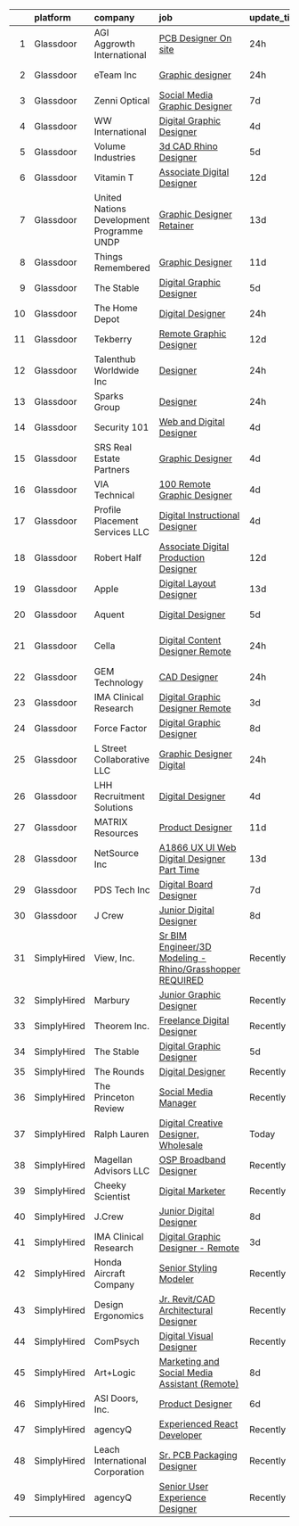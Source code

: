 

|    | platform    | company                                    | job                                                                                                                                                                                                                                                                                                                                                                                                                                                                                                                                                                                                                                                                                                                                                                                                                                                                                                                                                                                                                                                                                                                                                                                                                                                                                                                                           | update_time   | location            |
|---:|:------------|:-------------------------------------------|:----------------------------------------------------------------------------------------------------------------------------------------------------------------------------------------------------------------------------------------------------------------------------------------------------------------------------------------------------------------------------------------------------------------------------------------------------------------------------------------------------------------------------------------------------------------------------------------------------------------------------------------------------------------------------------------------------------------------------------------------------------------------------------------------------------------------------------------------------------------------------------------------------------------------------------------------------------------------------------------------------------------------------------------------------------------------------------------------------------------------------------------------------------------------------------------------------------------------------------------------------------------------------------------------------------------------------------------------|:--------------|:--------------------|
|  1 | Glassdoor   | AGI   Aggrowth International               | [PCB Designer On site](https://www.glassdoor.com/partner/jobListing.htm?pos=105&ao=1110586&s=58&guid=00000181d2474d6289dba08d80e02a1e&src=GD_JOB_AD&t=SR&vt=w&cs=1_00265507&cb=1657090297757&jobListingId=1007985311385&cpc=88C71AD61D38E582&jrtk=3-0-1g794ejhci4l7801-1g794ejhri9ib800-955f9302c0709f39--6NYlbfkN0Djn2IX06ySSIMu1gfEBEDPYQmbvGwUh4vHPX3-iaCFfQnsfj8FxF0YxhOo-2lW_WpFjuj1px0nE1Q-KFtafjqDfUbXB3f9wVXf-W9aMD2lbVftVRMkHsojH9B95kjMoMGxNmqJbl02KCGuIz7_GBw-hguQWTyQ0VdHhA29hB29qr6RS7aPw5trFdKmA0XAuDzTUNoQGfN4F_9q5MIDBST4hyydfJe44IXfNW8zMBfL0SBYCqvh2YRI7UORHQPpCasP7W_T2DGNFZRb63wN9EiZh7Btyssw-Htlp5E7VapeFEyOE3wDGLOKOqRq5v0dPH6OWskfA4Lclj4Ty29Sv4kk_Gr9WIYX77EC69OuMKNjfyBsT0IdVOKr4oCHIBnWD-kOqXpesdM1HUlctim4GpuOtkwm4hY1jqkPcyZw7O8W03irFDZ3A9Eezvcl0RgWE_oJWMV7nmoBRho9zCHFbEoRLGT95rIwmztfOCy0OF312stQe7L0UywtMC8rKEVrYNTk7crMk_H2r9btIdnZMNJFn5M0penEWvTejHn2ex95tAfv8d8btisjASd4yW9UKozgkHJZ7h-G2w%3D%3D)                                                                                                                                                                                                                                                                                                                                                                                                        | 24h           | Lenexa, KS          |
|  2 | Glassdoor   | eTeam Inc                                  | [Graphic designer](https://www.glassdoor.com/partner/jobListing.htm?pos=115&ao=1110586&s=58&guid=00000181d2474d6289dba08d80e02a1e&src=GD_JOB_AD&t=SR&vt=w&ea=1&cs=1_d52fc563&cb=1657090297760&jobListingId=1007986351950&cpc=47CFDC01B3F81FAC&jrtk=3-0-1g794ejhci4l7801-1g794ejhri9ib800-f825e0b7b61fe252--6NYlbfkN0Dtmpfj98iB4C0jJJOWen3Era3IQfJzNZ4PFwBIKpo80E20bU78zJ3qEgsYTK5DSPzLLkBVNyadh0rdH9EF4yLyau84lI-dsFyU0Rlj9TyWPzzbxg0XzhRA7rZ6QIexTYRXlMHvtOncT7tygNVqgTozYyKwrg4XeRQTpqT0o1qjjyj8pwWZt7ssGpT7OSNAYfZYNfHuJlaC5Lay99dAMwkjbgLYyymDQp6BEHVfMZ5g0KL4zA9ll0N1zh014X7p2ERSQhnOQ2FIcpEQjWcHHNDiEx9w9B-kUbsDvHseer2Xae6WXM-S38b_3lbJAgDuTm_jn1mV1B7wu3dOQPDi-qlu2oFE4JimXv71LcXC2-xPA_huK9_YKZSuTl9V7PC2xegQKk1CTyxxOUehQcQUCzTDECI6Swb0xOfjLzIjpXKkTMu-c35iMTTbtVRzN0Ai7bpNz1WqFxNh9zWhXlX0MhgeTOfqcytDp9VoRXlfz29Fz2WTecGm1lW_2_zocHOsxb0%3D)                                                                                                                                                                                                                                                                                                                                                                                                                                                                                     | 24h           | San Mateo, CA       |
|  3 | Glassdoor   | Zenni Optical                              | [Social Media Graphic Designer](https://www.glassdoor.com/partner/jobListing.htm?pos=110&ao=1110586&s=58&guid=00000181d2474d6289dba08d80e02a1e&src=GD_JOB_AD&t=SR&vt=w&cs=1_1f4ba916&cb=1657090297758&jobListingId=1007969230262&cpc=3DB599BF2F4828F0&jrtk=3-0-1g794ejhci4l7801-1g794ejhri9ib800-ac1deeb57636a81b--6NYlbfkN0D-wagnijxwAeJpKSfKqQ0J9oHqjS3FlIu-AqopM5OplQZzaVhIx9UO4Q8hxVMhGuUIH9154MSzt67s4g3wK9nM8GbxHMKWLwNzZl0K4Dnmf0BecyqHD-M-y1UXpLt_qV-9D7FsIU6Cdfgo9RMGnZUZJaTI__ExEmfPIpNcOE9NpgnB4q_FjCi0M4audc-Sj1hVDl6Hd_P6pynk7JATCEJ96tYOxcLDWp_ld6K9KS4PVXAaNZuFLSkdAKPl4340p4pFwh5cO38_7o38K2jjKJH4NR1BMSjtWoK4R6SQummS-htQPdLmLysrJkbIRGyWqBH7jVwIGJoTeOqNuqAjVpXv0zcM-CJ672sQf1iyzP7dQr3VOImn7NxRAnoniyPJa9vUOl8fE5N10FF4tp9Vtym5ICssCr0M7oDiSAAQ_nkndmO37INwp3xh01Ku3HvRixx3YXRNK3P_8fx-F7QM2Dyt)                                                                                                                                                                                                                                                                                                                                                                                                                                                                                                                           | 7d            | Remote              |
|  4 | Glassdoor   | WW International                           | [Digital Graphic Designer](https://www.glassdoor.com/partner/jobListing.htm?pos=127&ao=1136043&s=58&guid=00000181d2474d6289dba08d80e02a1e&src=GD_JOB_AD&t=SR&vt=w&cs=1_143d2c15&cb=1657090297760&jobListingId=1007977674774&jrtk=3-0-1g794ejhci4l7801-1g794ejhri9ib800-f439f2a5ae59ae8f-)                                                                                                                                                                                                                                                                                                                                                                                                                                                                                                                                                                                                                                                                                                                                                                                                                                                                                                                                                                                                                                                     | 4d            | New York, NY        |
|  5 | Glassdoor   | Volume Industries                          | [3d CAD Rhino Designer](https://www.glassdoor.com/partner/jobListing.htm?pos=109&ao=1110586&s=58&guid=00000181d2474d6289dba08d80e02a1e&src=GD_JOB_AD&t=SR&vt=w&ea=1&cs=1_db5f9ed6&cb=1657090297759&jobListingId=1007973329376&cpc=FB7E4A1762AE5BEC&jrtk=3-0-1g794ejhci4l7801-1g794ejhri9ib800-8c2d2d17511d5a3b--6NYlbfkN0BM9p8NquiIRslE_MtfCTmDCzs5dxqN04v3tFcwJBPwTV6jP-Cm8doPJB-sx6YnDgOPyWLxUvytiJInFtBI4kxKgpvnXSuNgEpNoyotobw-v_AbIr8aKETw3HKlxIcRIFYIBrBHJSi95xcllT6YhjrhjEZejWhSnIW2AzKBs1ZXoQ5S3N68zjVSpGY8GgIIoxXaOg4ApP1TJuY3AYmW68DKEHHz2hmuk8wM4KJdN1Z6lnMrj9nDPYAyjSEUSo9cJs-hLqUVoWcErvp7P-OvuI3IRlgq42yAzcjHxGqLOXv1SMyr1pr8AWRbigmF-swaysK5gbbpmHfY_-LzO7YFA7i3UMO4bhLD4NRC6fzZZhOMO-7YwTTYygmlu4yAk5JibVOcGmCmxuh24XI_Z8lmRYKn_1UV1L_B7zYUpCFg40H3ovexxsYBH_dZjA9VzT2DCY8oEKwXHbpE-KmuB4uRVsUFyu-NxrO8YCG2LwoWF3LRgPa_AxFj4eYVFpgwSSDV6at91z0c1hj9jg%3D%3D)                                                                                                                                                                                                                                                                                                                                                                                                                                                                  | 5d            | Gardena, CA         |
|  6 | Glassdoor   | Vitamin T                                  | [Associate Digital Designer](https://www.glassdoor.com/partner/jobListing.htm?pos=120&ao=1110586&s=58&guid=00000181d2474d6289dba08d80e02a1e&src=GD_JOB_AD&t=SR&vt=w&cs=1_427f0d38&cb=1657090297760&jobListingId=1007959279166&cpc=7F6F94E2229B3AB5&jrtk=3-0-1g794ejhci4l7801-1g794ejhri9ib800-01f35c51208d29b7--6NYlbfkN0DMrcEu7yrtATojKJA7cEzGQ3FdRGWLh0CZQInL4ECGI6k5tN82kdM0cJmh4vC7GgiRaURb-YmnxfK0iBvnLgGuHf2duw1yf-9IYR2ySVRPD6ptGdyURB1FHMN-9fYM5x79GBGOpi1_DPu_8CMgy_-ByokNPoXmGOaIpE6LkuWfOfUjktXtf04YVKG-EL0EkwIwMK1NZMRWDHoeiNwmqNiEVg5jloS32TndMd_k97ThSL7EedbrumLObOj0ITCYRqUdWLGfNhqfymcxieJD9hoLsOMkRNpUMNnxLwLmI5D1AWWYwhW3KiN4hKAItSgfuEu951tIqHtXih5sj-1eCg9p64A5njlfqFFVUJdCviQoGLU-BF_IKsSA7ZBI60In7uut7lNjBhDrsIaS8ey01iPyVgHWyluJnsRGG72V_wFN3r8f_C0xMJ9KlI6BkqSoVGkHhWfASNtopEFZ36WqpDOmLqSg76C_0Mk%3D)                                                                                                                                                                                                                                                                                                                                                                                                                                                                                                                | 12d           | Boston, MA          |
|  7 | Glassdoor   | United Nations Development Programme  UNDP | [Graphic Designer  Retainer ](https://www.glassdoor.com/partner/jobListing.htm?pos=130&ao=1136043&s=58&guid=00000181d2474d6289dba08d80e02a1e&src=GD_JOB_AD&t=SR&vt=w&cs=1_e4d41780&cb=1657090297761&jobListingId=1007957267554&jrtk=3-0-1g794ejhci4l7801-1g794ejhri9ib800-9eb7f1d2f1fc61df-)                                                                                                                                                                                                                                                                                                                                                                                                                                                                                                                                                                                                                                                                                                                                                                                                                                                                                                                                                                                                                                                  | 13d           | Remote              |
|  8 | Glassdoor   | Things Remembered                          | [Graphic Designer](https://www.glassdoor.com/partner/jobListing.htm?pos=112&ao=1110586&s=58&guid=00000181d2474d6289dba08d80e02a1e&src=GD_JOB_AD&t=SR&vt=w&ea=1&cs=1_86d3bc43&cb=1657090297759&jobListingId=1007961907514&cpc=654405A9B1E0A9F5&jrtk=3-0-1g794ejhci4l7801-1g794ejhri9ib800-b04639f8258208e3--6NYlbfkN0Cu4VA11Ey5Rm7qbFuOQAhqBCdzuaPdWMyAGunGZIMdUussRd_lLZ3uhiFILlYbhF-op625wedzcgEoW0_9dBL_Zzore8XTBoTLxZ-eOg948npY0o9SfvYYALlOhN5oz2HvTHBP9_JI4QtNk_PLVRX2u9rH-TYrt9BrL3iMcTYn21PnEg2-z8NmYBi5-x6CAR2HwjIEJVHlRHo245rcp6LLzT3HQbDfc0AM6KalDhDxgV-FI5BfYSW5C44n-glVhcUNyk-JqbvFd1qGFb5tJZ-qL1OvwAcdgcGl2qjXOSKP9db0oH6-Kr96vhpVfKDAp0XTGdnwPVF9XLvA-QcsRIXetEUYARrt_ejiT3SRTPCDnzv9bDa_FA5atNbNgyk7y8WVdoq8L0TOggNRJQzG879XPH-ZEEVJk3zXSaFP3HbMx9vbVY_MiGLoAztHn0hFhFzZLRoXy07NWSLRMvgASDXBSpUZDUcmHW7skmk8PUNLV-YpG6gRPPiK)                                                                                                                                                                                                                                                                                                                                                                                                                                                                                                   | 11d           | Remote              |
|  9 | Glassdoor   | The Stable                                 | [Digital Graphic Designer](https://www.glassdoor.com/partner/jobListing.htm?pos=128&ao=1136043&s=58&guid=00000181d2474d6289dba08d80e02a1e&src=GD_JOB_AD&t=SR&vt=w&ea=1&cs=1_5750c3f3&cb=1657090297761&jobListingId=1007974820927&jrtk=3-0-1g794ejhci4l7801-1g794ejhri9ib800-cde42b4d2615c8cd-)                                                                                                                                                                                                                                                                                                                                                                                                                                                                                                                                                                                                                                                                                                                                                                                                                                                                                                                                                                                                                                                | 5d            | Remote              |
| 10 | Glassdoor   | The Home Depot                             | [Digital Designer](https://www.glassdoor.com/partner/jobListing.htm?pos=104&ao=1110586&s=58&guid=00000181d2474d6289dba08d80e02a1e&src=GD_JOB_AD&t=SR&vt=w&cs=1_3cd78988&cb=1657090297757&jobListingId=1007985786554&cpc=009A9C8147DF705D&jrtk=3-0-1g794ejhci4l7801-1g794ejhri9ib800-3c6bae552a82e9df--6NYlbfkN0BAuTfAu5ThYozS55O8p5sS5gWZMb8bifg5H3ftdCgDuCbr1mMDthzPCyYMGwEb28goI4GeL16HHKVJwsEmnBmLR-ZN-LfVE1HJbCDfhy6ITleecFvGsOOcFrfqvM7dsceLBQH_5gZkMWMqoUo-WDsJ8BqW-U7hxGZZjBDL2TZaN05G2r2XRF7LaKi4QmvpLggESOXW5pIR_gjVq1FkHwjYCMC5vqx8-ZHBACmkZsne7nA7R4zp5XjLCcwbDOpymu4B19nI5DWxONqz0P7jsZD_vh1P3whHew13yMwDP11xcf0_bHJ0Ciiahq1xk1BbZNO8fPgDEbxiYGMQaPpAMBfd_Dw6OETcgvlOy_skWaCdlIoySbJekXEzPCGknOrlJBvZlwsyoqM-MroDfKXCz0Np6dREWwzjaEBcf-gCdxegsfKwrJk10pEL3qtyvdfKF9g%3D)                                                                                                                                                                                                                                                                                                                                                                                                                                                                                                                                                          | 24h           | Atlanta, GA         |
| 11 | Glassdoor   | Tekberry                                   | [Remote Graphic Designer](https://www.glassdoor.com/partner/jobListing.htm?pos=124&ao=1110586&s=58&guid=00000181d2474d6289dba08d80e02a1e&src=GD_JOB_AD&t=SR&vt=w&cs=1_481f57ba&cb=1657090297760&jobListingId=1007959541270&cpc=B101C867B3EF2D75&jrtk=3-0-1g794ejhci4l7801-1g794ejhri9ib800-bd224231e4a2332e--6NYlbfkN0BDQrJHDr0jym1c460Rom7GbWBqeQg5GdRUBiBJdfTMP9g7xX-05YXYdcEBBbMbIOsbQXg7eUkWY4a6skr96-oziJ44WnqOSG0MT_R95d2xBigxspW3eYax8l4X2V7y5QxKnK7-XfuivAJg7IOiVC5x5tkdUfLqQyagXO50oN2vpnJ1A2ZZgepaqQpzbIesA4QGlt6ZUhpC7DWT9oFLSaCq7WEGQAqW_2pzcwxZAsS_sMok4-mhjURtBL-7dWQp9lyC8B7wjzCpyrkfyvNskI5cBOB0H9f41V4OV4QGVO2pIg74wK2VWlBIsAHJOOXtQLZ6GvHtxEaa-w1z2rHJGDqQ7ciyYgrh8-_6VMggPrK1HeZ8SE7i9XKTUxVlsKZoGIb3ZEWWFbAoqexwyE2QIApdUF92kqOHOC0UNAhYcYZhK8N4zL12zdoiItrdSabzeC6pfKwNyX_Ojv0dLddqSBJelMJc09DojTV88irDqYVMd2cEmJ0Aeg4nxzwgKi7LC343NUoP5cwje4kgMzdhi8cCUiY4y_j_dEh0LYLeQsk2Q_g_kGTITIYQicZlBtdzdIGLwaCvhzpn6Q%3D%3D)                                                                                                                                                                                                                                                                                                                                                                                                     | 12d           | Stanford, CA        |
| 12 | Glassdoor   | Talenthub Worldwide  Inc                   | [Designer](https://www.glassdoor.com/partner/jobListing.htm?pos=113&ao=1110586&s=58&guid=00000181d2474d6289dba08d80e02a1e&src=GD_JOB_AD&t=SR&vt=w&ea=1&cs=1_b7b8848a&cb=1657090297759&jobListingId=1007985164553&cpc=4B86475FAF393599&jrtk=3-0-1g794ejhci4l7801-1g794ejhri9ib800-235263681726ef77--6NYlbfkN0DpwFV3tuw9vFlML3xauMsT_S9XsNg3VdZNHiuyFzGFE3ciwNCiWa1qTVbJP6xa3o2LxMMZ4nmOrbQWZZmSeQSJp7jAIF5wJnYo_xm1wwDSxS-33VXueNxlzEwkCa_xbDXKP2wax79ACfvm58Wh6fbEZxSlqzx40MWPxA-XTeMtz8S7Ounmxh-1EjWngoibK7dLhR7L6onrtYPgjq4OiPhid3GH6A1xHnP3bzYasJ40UYk9frO6qLQhpX3RtNPFSFHKvA6nq1sVQ0rmG9DWgtCR6fy-H0-NrlLVVgx6hIjvpgVP_B7vO3J2VjWAtAj3NtbpBqwKcfuWvlBEf-ptHsT6Y3eesVCHcyH8bYdnMQ90CPj7jsNcufBb4fZD1fO6paGR6UuZgK3TKThugiHzv0G90c42npV9wlcbm9lYW1jcc2zWx9x9MUWHisWu_2Ia76FVCDomQ7f5QfNxrXdgzlzmwZRRquZE0Cd7JiJ9Oprezk7l-4vednKs_go4E0_nSFs_AwVzEF_Z0AmZQDA6tLHi6fBXo7dUmIs%3D)                                                                                                                                                                                                                                                                                                                                                                                                                                                             | 24h           | Newark, NJ          |
| 13 | Glassdoor   | Sparks Group                               | [Designer](https://www.glassdoor.com/partner/jobListing.htm?pos=125&ao=1110586&s=58&guid=00000181d2474d6289dba08d80e02a1e&src=GD_JOB_AD&t=SR&vt=w&cs=1_b2ed02ad&cb=1657090297760&jobListingId=1007984907906&cpc=9908D8D4413DBB8A&jrtk=3-0-1g794ejhci4l7801-1g794ejhri9ib800-0cdb011dd245df0c--6NYlbfkN0CVbIAoVGlVV0muHIzlWY31dYj5hrVkKa7qBWZ-hZn3g-zWnitpxah_RyLopvrEJPKEAMPXU9HMaS80CXI05aqcrVwhsRjOUcSxdkVN9CKtUgpNsvbGofoE7kpAYqOOMva1hBxHUW74frjAQrMulyw2A9Vetgs4W6ZzE3A_m1H_MrNXR-RZ-yBdHAIybdqI_G19KTMdsfG8tPC7O6-CTR6AMDwxD5BKKgq9ntdjn6iXvr5t0QiFqhfuJswGQlMPaOKwMTiPkdznngQyTFPNMrJ6KpRwpwfGrmgWd64KhVUWlzyQ6yu4YazTm99SrrFmR-yNWTSn8L4YBeUTNaZMc_NirOwi-RUhCR8InBQsUYHsloypWIbasRkeIG9WzR_KAkptIBRJIaWmYJ1DzhjXAO3phQ3cvf8PNblpgtPncCbzMGOhBgAMgRPhLBoSkTM8BzJ6oUwJkIiazzZ5x5x3cWMdSctPHdwTmdZaUQJhvpCvm93Zg4pNBuvos3QUj4UwYtI%3D)                                                                                                                                                                                                                                                                                                                                                                                                                                                                                                  | 24h           | Rockville, MD       |
| 14 | Glassdoor   | Security 101                               | [Web and Digital Designer](https://www.glassdoor.com/partner/jobListing.htm?pos=102&ao=1110586&s=58&guid=00000181d2474d6289dba08d80e02a1e&src=GD_JOB_AD&t=SR&vt=w&ea=1&cs=1_df53f201&cb=1657090297757&jobListingId=1007977607012&cpc=9BE7264F9E667C9B&jrtk=3-0-1g794ejhci4l7801-1g794ejhri9ib800-255bc76dfd13f676--6NYlbfkN0Cw2d0faJEkB-QQZnTKhI55kyB0q8edrEhMilHsgxFmJfIJfRMYVVDeRIE6-0zOCvKPMGv5iyA-19brP3y8B0qU_Yx_I3rkPtilnmJKlsOLwsOv69304F_gYipvBH6OnuT_6OqPKlQi6DzbOuABdDlxTTGkz1oaCAi78wJ6tl52jFi-voumMBdVwgbDkOBgcrLiRTEp_tuK9PUQ0zjuMtwshoEFrwLLmvex38YOF5CVEUXXbVYoAmXcBb2OFwqFKnrpEuCjmNS0QCk0hfb_h-XezjmeSfNwvn8nIpDX3sAhY6ZVVfMQUGqYHimuLafPzIhhV_NbB4elXg4STrHfeuEp8anFMdTHCsg35nfE1dyP21PicxkmUp2p1EK_8gvvKZfo7-LnCN81GIDq0vxvD-q7nujnTXyh6BJbcgF9RlZekGcNn1mEcZ8Wot3jNFnDTBOcbhTWI34d16IzxV_MKt7bEqBhE_Tt9Ityq9k6yTAJbaWCponO93FvOmw0XYaNXjNbdEo5WL8WjA%3D%3D)                                                                                                                                                                                                                                                                                                                                                                                                                                                               | 4d            | West Palm Beach, FL |
| 15 | Glassdoor   | SRS Real Estate Partners                   | [Graphic Designer](https://www.glassdoor.com/partner/jobListing.htm?pos=107&ao=1110586&s=58&guid=00000181d2474d6289dba08d80e02a1e&src=GD_JOB_AD&t=SR&vt=w&cs=1_a1fe82a8&cb=1657090297758&jobListingId=1007977616614&cpc=1CBFC3E34E2A31FF&jrtk=3-0-1g794ejhci4l7801-1g794ejhri9ib800-c1dc350f3ee8387a--6NYlbfkN0BHMV8lgCpHIndQeE1Vwli-yfbQgOgfRkypwmneGDEi-39pInpJQ1S6zbMaquZVZg_UViHIGMjBoMShSyfTKNiJ2bb-drr2Hfzl7FkYmvSakC9Pw8zoB5VogRqG3JUFu1NJ2-kggYnsmGMYTRjbGGMUkK8X7nxFWHBIJcRK0w-iMUSoukeUWtbVJ787ZdOv2nkKc_qUYLWdpFhqR8wjH_od0BbRbjRumE4Yat9cEwSIW8MI1iW5cTNyWi6HmJIPlPcubShCXFE7L4DyDPto5GIYhtNcBQjbQbsiKcM6C8Nz1ES_qgYeZcQcE7oDBZwAvjITfEbYqbqLd5sEzAz3rT-q2aaww867eTXxjWlifeZDE5VDgN08oEWxINnDQE2lTusjRdJwEDKjQawa_7ZtlfY9zO6-Yw-tqtZ3udsLd892bzsBpReo6-7BqpIMHDO6CPSfLeiy_fVrWM6DYfIm4TMZAPf-dr8-nkZ_wIDgtxGYW_0Kk2nnmtpDj_o8OloHvjhqHEgRzPU0k-LeX_lcyi02k6Gtzkx8OwAOTvPrrOChiHKTQJFfFNrIcnVoR9pRfes%3D)                                                                                                                                                                                                                                                                                                                                                                                                                          | 4d            | Atlanta, GA         |
| 16 | Glassdoor   | VIA Technical                              | [100  Remote   Graphic Designer](https://www.glassdoor.com/partner/jobListing.htm?pos=119&ao=1110586&s=58&guid=00000181d2474d6289dba08d80e02a1e&src=GD_JOB_AD&t=SR&vt=w&ea=1&cs=1_5b3cd353&cb=1657090297760&jobListingId=1007977609384&cpc=654405A9B1E0A9F5&jrtk=3-0-1g794ejhci4l7801-1g794ejhri9ib800-f11fdb4e32eb3479--6NYlbfkN0DiMOjtWe4T5v3kAjl8_2bayrJS56UUlntEwXslP8cANY48OY_wSkTvA2xp4BkUxfdsxCOqPz6Yiv6H7HPPB0Z0O-sWdsLKIEA-Z4cJClXybfy6ZARUGYJqKe_tVhyouWmAQVx3ph5xII0Oy9xkINDbIOPgafojuQ3bePGwB-JGSTCmjcO0B6oUS3gaSYgHkUwQ7o05_qCb5cbBvismGjt40S_uMxeD5wfz94zBUkM7EIirOU6KUCWwhLiT5G_HucCGRpprgKWRwRQraZlhXrvyJTIEUlIR5PMqWqJJSNTymra95rArDjUh8GEI4C6SXocIdmenT8drVOvpJEWBAL5Kk-BK1pD8M3DqKwPAX6U6_nCCGx6ORxG1DmIXy-gkKldnpUZHvj454zrtnZwXkOnhsXSuoSaPFy_z3Tyh9m6kbQHwaNjyI_op696ykl7cG0BRd_ew4gYOWmwWvIA0xXlntEg88LfbO2epOEo9gmSoehxFiq7th__LtEyMac_UtvDG7wyMz8yXfw%3D%3D)                                                                                                                                                                                                                                                                                                                                                                                                                                                         | 4d            | Remote              |
| 17 | Glassdoor   | Profile Placement Services  LLC            | [Digital Instructional Designer](https://www.glassdoor.com/partner/jobListing.htm?pos=114&ao=1110586&s=58&guid=00000181d2474d6289dba08d80e02a1e&src=GD_JOB_AD&t=SR&vt=w&ea=1&cs=1_9c87e7e9&cb=1657090297760&jobListingId=1007977776136&cpc=9FE5D8D7282D4400&jrtk=3-0-1g794ejhci4l7801-1g794ejhri9ib800-454449a719c5b29e--6NYlbfkN0AB9QmTA0CCjNV0D_cA_rQfbQIKI-slyn3CIlmX3zDlnnooLjaoArZqjXIJKtppNx9MoWNl4vfBmQzP8OG6VUkjoz_A6K5R-LgKQN9blaIdfjxFrXt-MXJbic8ue01xytm3m5mZo7vUBWBm19dCzVd_L0LpaGUbybTqkRLA33uJ8RQy4XaRPLLPJiZhmK3C0WYwJs6fEwsr-wdSYoUnrKtVmfCSvY7SeRRBn9lOq2gQtdR4XWhwoQmimcIkWr5fUE-9rV0bgwsbldR1RzSobxY5RtxtZ3-BPqt998Ze7EmoOA-QHcYcIm5ZGcavMTZyXnwS5y5O4THsd2dbZCIBo73Lz0FvhU1QwuEQr7V7Y-HBWCyDqKCZhdm8EcSm1gl2Z-NdBZoPGUULoB4H1Zrv4WuWTuTbVI13P_Dam5TJfwbmyOW7bDZ5t_jGuScvSLw-mq7vLsLeGgD2hCc9-t53U4uckNWL77LZ8qAXzBJUImvExOiu065tDmwklxQbO4BZydkf_xv8uHBDHtp3AtiB4QxKgBTKAspTppQehJFuEz-L4zrcB9_xxJxStHDsGnMao24%3D)                                                                                                                                                                                                                                                                                                                                                                                                       | 4d            | Richmond, VA        |
| 18 | Glassdoor   | Robert Half                                | [Associate Digital Production Designer](https://www.glassdoor.com/partner/jobListing.htm?pos=118&ao=1110586&s=58&guid=00000181d2474d6289dba08d80e02a1e&src=GD_JOB_AD&t=SR&vt=w&ea=1&cs=1_9f090c88&cb=1657090297760&jobListingId=1007960188223&cpc=D2F1DE17EE1F43B9&jrtk=3-0-1g794ejhci4l7801-1g794ejhri9ib800-8f76b6c904533378--6NYlbfkN0CpzDdaQkua3np5pkmj49lKioZwmwxQ-yx5plwbYmV_M5St0DD8rCm1b97fu_mRPTQ6Hb47cLJOm1tsDNEWlxxUi9E5P0LEYLPJa28zRpQop2m-_vIbyzF7ilev8l9_HeH64JMSCCtkJHh1Gtf6_e6okcguiamqwPGG2UxQ6BlUZ1HZXIajIWfS21QLiyWc3VaRhjD0vGU_2BxK7jPh-RA0Ub107B_CfDLzioxXD_QUCsncY7PN3IgeUJUKauW-KDw0_Rb3CDiITTkxWE0Gl2pS4tGPTW-XLVBNKwXsEblZYG5Gmj9cfqZyCz15Udm2Sg2LDbN7S0mLHJemKC-7qg_KQWgB-tv6VZGCu6lMWz5pFg3ztayvEEQCOnlSMAjtG3LeAxjpmSywXV63167vKrAa1H-Q6Onk4aFK4gW_54uFgSYOViy5FsqlBr9eO66lVqKKsGTG8SD1bdSuE3qmH81XgOqt0FKGgNX9oRqOqTggDkDt1Lqq4DQAUabadvHg7CkrIIkt15q28T3LhGHXjHlX0pOm1BQai6gqgoSyMGDxQxMXtIpAxh8WlSFFVgz6Lh7LqSfwlexfZWygex3wgi-F)                                                                                                                                                                                                                                                                                                                                                                              | 12d           | St Louis Park       |
| 19 | Glassdoor   | Apple                                      | [Digital Layout Designer](https://www.glassdoor.com/partner/jobListing.htm?pos=111&ao=1110586&s=58&guid=00000181d2474d6289dba08d80e02a1e&src=GD_JOB_AD&t=SR&vt=w&cs=1_50917870&cb=1657090297759&jobListingId=1007958038505&cpc=155EB9D5185558AF&jrtk=3-0-1g794ejhci4l7801-1g794ejhri9ib800-9e3598ddd7c9e4a4--6NYlbfkN0BvKrLyj5gPmtZO9T8euul8TCxuuKNOtzRJOomxnwSEodTz2Bc-sPZlSXfvz6ygy0sRuE6nZzno_LcX7MabeFr4XkUA7xm_RTEPqzWSah97tW3sOp49vTIunaDi-kUpXLFlxnl1KrD7EE-KhOIwp7SUqhrHYx-FWomssB1vSLohGZzjOSOkcrgoVWd4yOp-9TNpfOgN7ZzSAGF9T5z9YFmx2y1jUqoyX5BCDVLaQiGcgUwR8UKwYbYB_HOz4zp5cj5K-zIlPc8PSeh2RbUN86qz-JItC2BZB6RgqA1GOdARCD1ok-Zbosq0TKBeQLoGmv9II5vGX6IDzEcZpPoE9p6g3z8z0BIgUnM31mhWQ91rOqbV-KeNy_Wgxa7UlF6l18dpfoj_xfp_9f7-pJQzK4xkioWFKxUUr6ujTl2F2RYKaFVJWACZtOBWF-hHPvMYguA86mMsWLQBrSdeUgXGQjfNrASylzH_utdwnO_BnWvbQqjTojxH-wv_qO7J9ZwrHgDnc6GtWQSXXeYQUIC43cnNMFzb-tQhEK6DQPWH6VFTSYhl3vHhnEWODllsraOmhRwnUUg-biOW-kCW3gEsb-DYyX5u8XfUvf8CtduD-EhHE6Drptx2wUB7uBWBWxaQXwbg6L1c6mGcg5cmSJx8OoP-J0igJhAG9LKrQHV9Z58mbLet8msBc3eziEwZyugz732BmVMIRCWqnkkO_j_x_xc7jlVLNXriCH2SLJlZSTTTmmEsnU6OKmmfow9payaD-S9eQQlyRcv7mngjl0p-8W-ZO_G4xWQvWztYxp5vYqWOt-xnuXY7lujFkUp6Reyrj1b6MhSRLGtbYU6SGI3j_FVTHeM--xdEeeEegwJgbkBD1gOYKfAiPIVpL5opsK2EBT4bOaAQKGIZz3sfwnZc3nO4wv1odI9OT40oAELM542IT9KcV_bd4D_tf2t4PvYCVj2LOQ6LJ2I5Ai95d0Fd3bEA) | 13d           | Austin, TX          |
| 20 | Glassdoor   | Aquent                                     | [Digital Designer](https://www.glassdoor.com/partner/jobListing.htm?pos=116&ao=1110586&s=58&guid=00000181d2474d6289dba08d80e02a1e&src=GD_JOB_AD&t=SR&vt=w&cs=1_0a28341f&cb=1657090297760&jobListingId=1007974808027&cpc=E773D000C9BC26FA&jrtk=3-0-1g794ejhci4l7801-1g794ejhri9ib800-97dd130a0deded45--6NYlbfkN0DMrcEu7yrtATojKJA7cEzGQ3FdRGWLh0CZQInL4ECGI9gD0Wolx9R2v-Aex0-GK04ywicxsmxmYO50ZjCs5zjyaVSkSbF_X2hyJ5ZIgODAsVjiUwAdIZuCAYNKwQo8v8Lte7EQUV6bE0XUvSlhNKyJwS2I22ozIThQ9ZP3cNFDv5Y3XoAYVxw16UC-CoAJzomXN95nMn6YS5u3piin8M59K9ttbvCjQze5N_D1SIcjqUt2Hs1AaIKE_6Uwr7oLEIHhSPYU1oHzrzjNktaVMTsaogz3cDjVJ39iNa6OPP5XRVIrm61-tvgIAHTHxCPUs4Q71erW60AiLyHTsF0ISVaYhF0DFIZ2O_8TbaHt529mBngOnVhloXj3Hqvi5lbdKzvotu_OaFGdjIQrG5TldFkrvTxC60U9OSN--cYNofBncr5QD-De-nwHVyXEpORrFfsoGV9IA8L_nbqBHju0GQat)                                                                                                                                                                                                                                                                                                                                                                                                                                                                                                                                        | 5d            | New York, NY        |
| 21 | Glassdoor   | Cella                                      | [Digital Content Designer  Remote ](https://www.glassdoor.com/partner/jobListing.htm?pos=106&ao=1110586&s=58&guid=00000181d2474d6289dba08d80e02a1e&src=GD_JOB_AD&t=SR&vt=w&cs=1_ec4ee298&cb=1657090297758&jobListingId=1007985843966&cpc=F41FEAB56D215062&jrtk=3-0-1g794ejhci4l7801-1g794ejhri9ib800-82bbee50f3c53bf4--6NYlbfkN0ABL5jwqrJX8j4-zsE1pdctockIOMh3bUiDojLxDHSgfnyfdrl215GIT9Vdrv6w9UkMXFIWX0s1t70yEQygukdqxHWFlf9Ma4eNYVzVU1vSp1Djzf7QtSreSFsAxgo5FlQ83fLYI54lp-5GlqkaXC9lzScJuKRSSzPK0WR2kPCTXWnmosnwCLwR_mUq07LcN7LM34EQZYbtjtST6gXrFLv8-1CBa_Smx8LMzgMcYsKMNXGUYTk4IEVTyFS3at4xZC2Br035j9lk5LQR6aPSpBuvFDQL8gbTnzWtWIw8VJaTKSkp__zBv-yrTWOb57GIJbYLbgqliQ0baQDGApnbE8mgxgHxMdIJXyA99KdYQi3Q-4oeYQ8X8qibA8j1wTJoCH-MS32dyx8XUxupgP_MQxuny4VcXs5e9H5z39NPAq9rZaxKYLEReY2Ogk8KGeBqlwYx6iod0NR05Lnu8oLVUWDmfgPbzROCpyHAkeitwDaVcwqbi0ZIJFSndo8_H-33XnUTZunBeT2GCXzMkwrsqimL9p7R3ygluFqFFQZT8bW4SMXI_WhWj4n7FC4QleKAbPpGbIVs0obG5OPr9OQLgv8KjoFvvnmV2djWAoiK-Stkm1CUC48vMZi91c_zk6DD3zuZ8Ei04ZYM69aL8ocRKSwI0A6D2T8ygdKBnkWgDQjp7WBL-PaE8GVxsZnJdSPqu4PuOWVu1jIlkxuDNqZCaRxIiO-bSK3l5bel4yVEVVr7vzc_Q5kksn02)                                                                                                                                                                                                                       | 24h           | Fort Lauderdale, FL |
| 22 | Glassdoor   | GEM Technology                             | [CAD Designer](https://www.glassdoor.com/partner/jobListing.htm?pos=103&ao=1110586&s=58&guid=00000181d2474d6289dba08d80e02a1e&src=GD_JOB_AD&t=SR&vt=w&ea=1&cs=1_b3f746d4&cb=1657090297757&jobListingId=1007984812731&cpc=67D5E609A3B8C355&jrtk=3-0-1g794ejhci4l7801-1g794ejhri9ib800-bd7d52c35ee6e9be--6NYlbfkN0DlcaguI4sweZRKJTadbViwUmuipadyC1IVR7LlJxAnY3ZOe5e_slvkrj--CbdG1yGhiHAnmnE6MmiVRcIyrgSFucHCnpg3aiQUVOiBSwymqoQ9lFkmAirctWJGZ3qnUaJrl9w9iL1ThWFBvGh029x3hXJJKMos4BX-u6YqabtcbZaw9iY0gCLAxPgadHGR5TJN4jV0oeeaX5oCnUOyElPEJKXBSdVnowDE15Kqroz24tkZTnyMLtD6y89ZZzSKs-ftmLoevkDzA5jgoMtO-_KbWzYL4w-epAaV_EYh0KidsyIApxkKxLm4w5WEqXDLRbHO2TQQsy7mAvxnkzUkTZTg_Gh1VnMItJUcaAnzQMYrLnToyxNgrtBqHHj5_0DqXhQsiXbAc2hpml58DhL4F9rSgASZSTwEr8C8tZ0o8FkNVvVAx79t42idvwvPGjoEsojNmg3DWOShohCXtZcX22IH8SPB2W-VE0xqwS3PixIe0KAM1b4BraEVGbNhAafi3t4MuDZKAkM-q36LrcuXhfbD)                                                                                                                                                                                                                                                                                                                                                                                                                                                                       | 24h           | Oak Ridge, TN       |
| 23 | Glassdoor   | IMA Clinical Research                      | [Digital Graphic Designer   Remote](https://www.glassdoor.com/partner/jobListing.htm?pos=126&ao=1136043&s=58&guid=00000181d2474d6289dba08d80e02a1e&src=GD_JOB_AD&t=SR&vt=w&ea=1&cs=1_cef8d8e2&cb=1657090297760&jobListingId=1007978526763&jrtk=3-0-1g794ejhci4l7801-1g794ejhri9ib800-9c2db155be9cf096-)                                                                                                                                                                                                                                                                                                                                                                                                                                                                                                                                                                                                                                                                                                                                                                                                                                                                                                                                                                                                                                       | 3d            | Fairfield, NJ       |
| 24 | Glassdoor   | Force Factor                               | [Digital Graphic Designer](https://www.glassdoor.com/partner/jobListing.htm?pos=108&ao=1110586&s=58&guid=00000181d2474d6289dba08d80e02a1e&src=GD_JOB_AD&t=SR&vt=w&cs=1_ef2ac31a&cb=1657090297758&jobListingId=1007966216784&cpc=CBEBA1A9D941894A&jrtk=3-0-1g794ejhci4l7801-1g794ejhri9ib800-251af197d29a7dfd--6NYlbfkN0CCbOqLFAkE17MDkfB5QkeK_R8bo7qf9dndHNr_grrY-Cu9kPGiILkymHpf-SGg7OBJ_ZpGWFBNTV59qg4-5bUoVTdmxUr9zAD4LJGDRvPuPX4e9rF7c31CsIb2gH8D2Cjfmtf3BOScFSb7FovWoIb7qgpdA7rLk1uRDAapVKjBYoat6e8Sy-M9WKD-pGF61txdeU0nsCzzeaed1zkQobbshItthAGNPIDClFWbklL3_rFJzyh7KTZ5Vxd2CtNZnsYP9hvEg4xMnk6ti9GD_NggV8_MQUT1srx_i4LqeuUkWou4jUp1-Ccy08kelmb2KEvXu8JMRlDNqVJIF9MCTWiWjF1ekMRSmeL237Mm5vokHL0KtrrvJF87iccdFwDrnZD6sboEQbecm9aakSn2TVjJaC2gkhAEtuydNByqpStJduBqTxunRZ_cQi9oia-IrB0%3D)                                                                                                                                                                                                                                                                                                                                                                                                                                                                                                                                                  | 8d            | West Chester, PA    |
| 25 | Glassdoor   | L Street Collaborative  LLC                | [Graphic Designer  Digital ](https://www.glassdoor.com/partner/jobListing.htm?pos=101&ao=1110586&s=58&guid=00000181d2474d6289dba08d80e02a1e&src=GD_JOB_AD&t=SR&vt=w&ea=1&cs=1_98fd3930&cb=1657090297757&jobListingId=1007984922293&cpc=BCF6C35513A620B2&jrtk=3-0-1g794ejhci4l7801-1g794ejhri9ib800-e008c5f9a780ddc6--6NYlbfkN0ADkUcZ07rqFDGuod4-e1MBdnZ9CHm7jetWlHz0bgrIMT2MrPjQIViUD0TSTa6LBoYkUcgsm8uM94J4LiPf7C8cJtKlqsHR1pkLFtg-eMQuuXRGiUM2oAbhcSv0px3ElfNmv5L-LZuqAfa5V79Fc2k21IQ2C9R9ev6Ph4fGhoWc0PbFfUrDHZKgw6iMpOrYwC47Oqh5V3sDoNs-Hb6Ape7Vdd2jHwwIocySzLVRBW9SDB1iOwB7ffXG9Z_GYdkPA_LD1Ym2z9VZKFS76rKwUKXIdGDGbhLXp0bf3hNW39AZXnSTJD62eeJq12i8pGZllYlKc6rfmqRAIAm97q4B38JjXW53T6EQw6EXLTs8uQLTHZlOZj5Mx-P3u7rv4UkXMT5czxY-wXsQVgUDqZA2dTSVc3Xlj6e1Ajo_wn5CUyRMH1hf623lNRhpLspiYaSRxXs5_Xu1h-tjjM1ymFmMm0zUzCWDhGfz8gfh7MDS6QEgM6HFDzEcRqXIYlyOgkR73Hn9eS6SMr4oFA%3D%3D)                                                                                                                                                                                                                                                                                                                                                                                                                                                             | 24h           | Chicago, IL         |
| 26 | Glassdoor   | LHH Recruitment Solutions                  | [Digital Designer](https://www.glassdoor.com/partner/jobListing.htm?pos=117&ao=1110586&s=58&guid=00000181d2474d6289dba08d80e02a1e&src=GD_JOB_AD&t=SR&vt=w&ea=1&cs=1_101a509e&cb=1657090297760&jobListingId=1007977157047&cpc=8795CF9063CD573D&jrtk=3-0-1g794ejhci4l7801-1g794ejhri9ib800-5c94252f02f30ecd--6NYlbfkN0A_GD1K3dzeu7WcKnsm6RLSD1_QV-mkIht0EvhowBp1RB3nB2zK51B7Vjdo850qtD2nuYA7HaoKtytprR-FUbWF9U1og_Wgcfz74bqMaSlHN-xb4jvkImLQs4XZKT6RgZMeFe_VR3APoVqMcjvkV6-MY9hQBuP9i3AenKAhF_Ztm6A_n8rh4xVgliGroTGekgfmls4GFsj4RNzBrHsAHOBtppp1EG2GbA_pCARRmEiJ8PdH3O1xlKUuaYsYygb4NRz0RRYLhYpW6Bx-YDPhPAFoLlCOHU3gBcPLJASl5OTajKW8fb5BfwYqzKgJ7HvjrAqorwCYhCjQdpeDiFtKVcE-jHIa6xElasMAjjiPTOWl3BY38oD3A-DwZp2u3djQRYCYwQq49RbFaKhuh16pPQHPYkjL-7vX0c8JWUX3BIUziz5dBveceH7sJXWLusaK4VGqKfcUuU2l6quyoP_FOSeHhpHohdpuZqPzC8ZiRzP9pUEp7bZW4qTX-PlIBOpvfgHQVpt951R4Af1oh9mWmBdXZpQZNuL3M946tXs3waaiZ1awQ-D-Y8Ezneu_nXU8P_JXRU0kg9Oc4fijUvA2DKpP3aG0UztCY2oiu1iCk8o_HUYe7oqZTRbaqznj0s_jzejYFB26WgvplDTbFqt94BsUch3lcOgKqUQkMgfCIbJUNbDMl6_t1-vUYx6Msc4rrtLpf_0Ps3u2sjO_lfDz9yo5V0LwzDhLbH9CXzPd_5f5trzoUSzNTbXq8jb3EqvJvbepV9t7wwk-GoXZSSLqZvQ68R3oH9U_ttI%3D)                                                                                                                                                                                     | 4d            | Jacksonville, FL    |
| 27 | Glassdoor   | MATRIX Resources                           | [Product Designer](https://www.glassdoor.com/partner/jobListing.htm?pos=121&ao=1110586&s=58&guid=00000181d2474d6289dba08d80e02a1e&src=GD_JOB_AD&t=SR&vt=w&ea=1&cs=1_876e62d3&cb=1657090297760&jobListingId=1007962450558&cpc=F17331D9BECC482A&jrtk=3-0-1g794ejhci4l7801-1g794ejhri9ib800-b508eb72b365cdd2--6NYlbfkN0De5ppvndiyxA0pMSLQzOe_j9Mra0KF_8EhxTxOKXtZIfhM20E97mGJ6rqAxbACvL_fskA3h0C9t6DUAS-xeTSBTuS9kKATx2kBbJrAzK7xRixJtWBlPSwUW2NwEdQ3t4t3Ec5A4tMVHAa-O4oekcBooY7iAtpzCKU_C91Nh7J4fJPHZuQn0ZwgfUddWOo810O61Ur3GN_E7ohvRaf1ANYLSNFh1lBSktSJS_kfXhFdOukij0ghnuC_D3VlzIE8Bf62MT4GHqRyQRqwRanX4mL24cYkDC8c-pSNCImxUml76KUZZtOq9H4veTYp-mXrhEL63wwuK_8R9_DaOksxFhnLR9_0OX2W2eiWvE6NN5KPlKZ7z7zj8l9BeDz4tfFbZW-OXYPgM-_bumR3X9C1cbCrkjOVzojPcBeDsV_vFfS34BHcMfdTnT3LHH87PU8of7vWDk49g4fUJvvzAO5m8vC6lxF9Ljk0NAFnC-WFTim1NaYXHVLPptHpzoI7bQ5LTjMKp3Jn2bLuEEVPA7UlUDkVR7CUWUiyqmKUk3xPrq8xsg%3D%3D)                                                                                                                                                                                                                                                                                                                                                                                                                                       | 11d           | Minneapolis, MN     |
| 28 | Glassdoor   | NetSource  Inc                             | [A1866 UX UI Web Digital Designer  Part Time ](https://www.glassdoor.com/partner/jobListing.htm?pos=122&ao=1110586&s=58&guid=00000181d2474d6289dba08d80e02a1e&src=GD_JOB_AD&t=SR&vt=w&ea=1&cs=1_e54e5f3c&cb=1657090297760&jobListingId=1007957009148&cpc=451933188B21919D&jrtk=3-0-1g794ejhci4l7801-1g794ejhri9ib800-e82675999c44658e--6NYlbfkN0BwkfKcnRtHUdFerxyxz6eOB3P3MVRan8u95pxY-hLnwwCIFZ6yKiyQTi_SfvMLu7g5R_LLPzPMX1rVdfjXws36ibvq9hT1rKUWbP2ePcPWSzCi09kVJA60FkVfQ7XH7pCQNxuzzJQ8EJDhAlx9N5B_DUQvhkFYgQJbpDscRWLL_hs8Yh4QXqbNAu7JmkexZ9WbiZsByeIbbHUDtvvgLkZvi15JHEMNV5EGAxVSMgV-1z0666G9Xy3mhljxI8OADvE2t7XXbWIhKqd3jJtCV1bIIdTgBUJBDQ6cwQSz8wG9hfdhuqGusH3lNT0zm0UgSkJXGtZab27RiOOG29m0oIiYM2510Pl3blW3lAIioAZpFEdrX6laRmHw8X1BpfFmpmZ33XUoAjgBHywsFtv9r6AnQg8WT05sZQElsxWkSvkafV1JonhaiB0LEI5NuIVHFIjPXz7GAG0dmnAH2mWNdQqoMXNAn-uhI_taHVHK0curH9KCPfTCBJRA1VjuGLN5F45vDhNEfATnRJuRB1isUA38NLoswRk-_MA%3D)                                                                                                                                                                                                                                                                                                                                                                                                                         | 13d           | Raritan, NJ         |
| 29 | Glassdoor   | PDS Tech  Inc                              | [Digital Board Designer](https://www.glassdoor.com/partner/jobListing.htm?pos=123&ao=1110586&s=58&guid=00000181d2474d6289dba08d80e02a1e&src=GD_JOB_AD&t=SR&vt=w&ea=1&cs=1_f20df841&cb=1657090297760&jobListingId=1007969201205&cpc=B101C867B3EF2D75&jrtk=3-0-1g794ejhci4l7801-1g794ejhri9ib800-6c803a74e57b7344--6NYlbfkN0BLQ6hkz6GMEPsiDV6dZwFY4wMBUE_AioakCFmtqBrqGqP687vd9SjG831nUZLdlEC0y8K_Wk3ZOEgH3bQ1FlddOgQ_wMTzj0IXuTQeTB4zappO63p8HalFdiImRnFtmTwruI4D-Xnh79XfYb43xA5TnZGqIHzVzv43Dm6WLkn8djGhMncuJPK9iV4hU2XJlo1zYa2l9lCDPUYovBtyR4DBOiZ6VdxqXQX7_o3Wk3iQ6wZ6Hap6mWXLC2MOkEybFJSvAGWOsjaTp02dQ7ZkLSd5WtcevEMJRTf3Las9GtQoAHKLDvA-qF85lLcjyLvp7RSTeDQq-1Rfd8xr-2o3_ZF1gBOtvPE4jjLF_6H0useupW8nKcLDQm9o-DWl9raFF_3m0wOX0fni7tri4xN-bnpVBNtaWAH9f9wnrhxaD9JneA82rhTnrPqFQy0s_2ghDhS9mmiS1j1xhzuinhRjiFG-_gBtFkr-4ADvl-OzDuOzscmdUiX-nAX2SnCV6nKmlI4UjAQ2sIviRhBrxpiMXiQVe3mmDUWwhiLj4RXEbJYDkQ%3D%3D)                                                                                                                                                                                                                                                                                                                                                                                                                                 | 7d            | Cranberry Twp, PA   |
| 30 | Glassdoor   | J Crew                                     | [Junior Digital Designer](https://www.glassdoor.com/partner/jobListing.htm?pos=129&ao=1136043&s=58&guid=00000181d2474d6289dba08d80e02a1e&src=GD_JOB_AD&t=SR&vt=w&cs=1_ab18c9bb&cb=1657090297761&jobListingId=1007966759643&jrtk=3-0-1g794ejhci4l7801-1g794ejhri9ib800-27e5eb3ffef4419a-)                                                                                                                                                                                                                                                                                                                                                                                                                                                                                                                                                                                                                                                                                                                                                                                                                                                                                                                                                                                                                                                      | 8d            | New York, NY        |
| 31 | SimplyHired | View, Inc.                                 | [Sr BIM Engineer/3D Modeling - Rhino/Grasshopper REQUIRED](https://www.simplyhired.com/job/r-EMDI_VtGPS56wqXDwIvVVf9Wc0_fV24JlkHogXp_SHsFRKSxtw7Q?q=digital+designer)                                                                                                                                                                                                                                                                                                                                                                                                                                                                                                                                                                                                                                                                                                                                                                                                                                                                                                                                                                                                                                                                                                                                                                         | Recently      | Milpitas, CA        |
| 32 | SimplyHired | Marbury                                    | [Junior Graphic Designer](https://www.simplyhired.com/job/MH8gQthZdwZl4mhAOI5f9bItaWa8oPpv_aqPrn1pKm0Dzb0oAGGYEA?q=digital+designer)                                                                                                                                                                                                                                                                                                                                                                                                                                                                                                                                                                                                                                                                                                                                                                                                                                                                                                                                                                                                                                                                                                                                                                                                          | Recently      | Remote              |
| 33 | SimplyHired | Theorem Inc.                               | [Freelance Digital Designer](https://www.simplyhired.com/job/56lGdsd0NT_PxZyUFNh70kqoWHzzVt-FPe0mlhIYe9ffGxtFEGziRw?q=digital+designer)                                                                                                                                                                                                                                                                                                                                                                                                                                                                                                                                                                                                                                                                                                                                                                                                                                                                                                                                                                                                                                                                                                                                                                                                       | Recently      | Remote              |
| 34 | SimplyHired | The Stable                                 | [Digital Graphic Designer](https://www.simplyhired.com/job/zq-LFitmzsMO0BOY1FptkF0GnWJflVUTV9vWfBXipmtd3qPF9CaDbw?q=digital+designer)                                                                                                                                                                                                                                                                                                                                                                                                                                                                                                                                                                                                                                                                                                                                                                                                                                                                                                                                                                                                                                                                                                                                                                                                         | 5d            | Remote              |
| 35 | SimplyHired | The Rounds                                 | [Digital Designer](https://www.simplyhired.com/job/yK0bMlS_4jGSDlP-IU35S375anKPx-2VbQ-O-EGRLzA5F-iPc3w0Ng?q=digital+designer)                                                                                                                                                                                                                                                                                                                                                                                                                                                                                                                                                                                                                                                                                                                                                                                                                                                                                                                                                                                                                                                                                                                                                                                                                 | Recently      | Remote              |
| 36 | SimplyHired | The Princeton Review                       | [Social Media Manager](https://www.simplyhired.com/job/QjHhRx3bt_9j40rxau5idxFpzWL8vMe61rB--J-TshF8hShTghvdtA?q=digital+designer)                                                                                                                                                                                                                                                                                                                                                                                                                                                                                                                                                                                                                                                                                                                                                                                                                                                                                                                                                                                                                                                                                                                                                                                                             | Recently      | Remote              |
| 37 | SimplyHired | Ralph Lauren                               | [Digital Creative Designer, Wholesale](https://www.simplyhired.com/job/lpLbGpHv1Z1LhI8pD40RxX3Y82rWxobfpLaasZpZFOStE-dwYwWKHA?q=digital+designer)                                                                                                                                                                                                                                                                                                                                                                                                                                                                                                                                                                                                                                                                                                                                                                                                                                                                                                                                                                                                                                                                                                                                                                                             | Today         | New York, NY        |
| 38 | SimplyHired | Magellan Advisors LLC                      | [OSP Broadband Designer](https://www.simplyhired.com/job/ciuxo51gbko7GffD52DKo4UpAg6AQGeZqyURjzVjvA0YPEL1oa4Oqg?q=digital+designer)                                                                                                                                                                                                                                                                                                                                                                                                                                                                                                                                                                                                                                                                                                                                                                                                                                                                                                                                                                                                                                                                                                                                                                                                           | Recently      | Kansas City, MO     |
| 39 | SimplyHired | Cheeky Scientist                           | [Digital Marketer](https://www.simplyhired.com/job/Tfe-XS-MFCqxXef0zf-fH8vl3rM1oUUs9h2_UppzmqaRAK3oNeLX4w?q=digital+designer)                                                                                                                                                                                                                                                                                                                                                                                                                                                                                                                                                                                                                                                                                                                                                                                                                                                                                                                                                                                                                                                                                                                                                                                                                 | Recently      | Remote              |
| 40 | SimplyHired | J.Crew                                     | [Junior Digital Designer](https://www.simplyhired.com/job/iFKW6eYcCZWGl06aa79zy0Eku9rnBlrsH3JOCZ3BPWEBckdgP8_RHg?q=digital+designer)                                                                                                                                                                                                                                                                                                                                                                                                                                                                                                                                                                                                                                                                                                                                                                                                                                                                                                                                                                                                                                                                                                                                                                                                          | 8d            | New York, NY        |
| 41 | SimplyHired | IMA Clinical Research                      | [Digital Graphic Designer - Remote](https://www.simplyhired.com/job/8H5ygbIiMVWsfB6nft3IYkGFKDtbczz2hMIWGSXaLhwvyIxaBF7e8g?q=digital+designer)                                                                                                                                                                                                                                                                                                                                                                                                                                                                                                                                                                                                                                                                                                                                                                                                                                                                                                                                                                                                                                                                                                                                                                                                | 3d            | Fairfield, NJ       |
| 42 | SimplyHired | Honda Aircraft Company                     | [Senior Styling Modeler](https://www.simplyhired.com/job/7Hu6rnNaK1PKgfKgkg3BLxq900k-PdcH53uMM-1J62mp7uKpJTxsEg?q=digital+designer)                                                                                                                                                                                                                                                                                                                                                                                                                                                                                                                                                                                                                                                                                                                                                                                                                                                                                                                                                                                                                                                                                                                                                                                                           | Recently      | Raymond, OH         |
| 43 | SimplyHired | Design Ergonomics                          | [Jr. Revit/CAD Architectural Designer](https://www.simplyhired.com/job/vALSwbc074iJ6CuqZVpoNo7oxSbm0chbGHQEoIWHTRW4m4zjbnB2iA?q=digital+designer)                                                                                                                                                                                                                                                                                                                                                                                                                                                                                                                                                                                                                                                                                                                                                                                                                                                                                                                                                                                                                                                                                                                                                                                             | Recently      | Fall River, MA      |
| 44 | SimplyHired | ComPsych                                   | [Digital Visual Designer](https://www.simplyhired.com/job/QW7L1lti7x5GR7Y-Dwm3Dckx_YMzkC6QP5s5MgQ4AHGJ3ylQSxcFsw?q=digital+designer)                                                                                                                                                                                                                                                                                                                                                                                                                                                                                                                                                                                                                                                                                                                                                                                                                                                                                                                                                                                                                                                                                                                                                                                                          | Recently      | Remote              |
| 45 | SimplyHired | Art+Logic                                  | [Marketing and Social Media Assistant (Remote)](https://www.simplyhired.com/job/XAeUY2YWTa5rbL7oh1TyN_euHZLlmryTL1f6SbLYBMopD_PwYP3E0g?q=digital+designer)                                                                                                                                                                                                                                                                                                                                                                                                                                                                                                                                                                                                                                                                                                                                                                                                                                                                                                                                                                                                                                                                                                                                                                                    | 8d            | Remote              |
| 46 | SimplyHired | ASI Doors, Inc.                            | [Product Designer](https://www.simplyhired.com/job/LTbmxgRlDPRF939QR7NznJW6GA5k2aBFa2TB-_7OfRhModd_jRXNVw?q=digital+designer)                                                                                                                                                                                                                                                                                                                                                                                                                                                                                                                                                                                                                                                                                                                                                                                                                                                                                                                                                                                                                                                                                                                                                                                                                 | 6d            | Milwaukee, WI       |
| 47 | SimplyHired | agencyQ                                    | [Experienced React Developer](https://www.simplyhired.com/job/DIZ7VJ3Gxf8mOjogMOJwsxhBhFDehmz2FMiBZlUcSDM9x827OsNNOA?q=digital+designer)                                                                                                                                                                                                                                                                                                                                                                                                                                                                                                                                                                                                                                                                                                                                                                                                                                                                                                                                                                                                                                                                                                                                                                                                      | Recently      | Bethesda, MD        |
| 48 | SimplyHired | Leach International Corporation            | [Sr. PCB Packaging Designer](https://www.simplyhired.com/job/CY_L3ifU6jHJIruCEt2By_gDJBLASOEM4rp4V4wOYWCvOYRfJANygg?q=digital+designer)                                                                                                                                                                                                                                                                                                                                                                                                                                                                                                                                                                                                                                                                                                                                                                                                                                                                                                                                                                                                                                                                                                                                                                                                       | Recently      | Buena Park, CA      |
| 49 | SimplyHired | agencyQ                                    | [Senior User Experience Designer](https://www.simplyhired.com/job/cIDtvicOoH53aMYEP0Ljm-akwv5PTKqGSpFWDKdyocaD4666RjrRkA?q=digital+designer)                                                                                                                                                                                                                                                                                                                                                                                                                                                                                                                                                                                                                                                                                                                                                                                                                                                                                                                                                                                                                                                                                                                                                                                                  | Recently      | Bethesda, MD        |